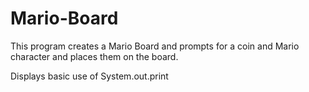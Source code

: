 # Mario-Board
This program creates a Mario Board and prompts for a coin and Mario character and places them on the board.

Displays basic use of System.out.print
